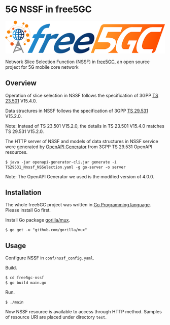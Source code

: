 # 5G NSSF in free5GC

<img src="https://github.com/stevenchiu30801/free5gc-nssf/raw/master/logo/HDfree5gc.webp">

Network Slice Selection Function (NSSF) in [free5GC](https://www.free5gc.org/), an open source project for 5G mobile core network

## Overview

Operation of slice selection in NSSF follows the specification of 3GPP [TS 23.501](https://portal.3gpp.org/desktopmodules/Specifications/SpecificationDetails.aspx?specificationId=3144) V15.4.0.

Data structures in NSSF follows the specification of 3GPP [TS 29.531](https://portal.3gpp.org/desktopmodules/Specifications/SpecificationDetails.aspx?specificationId=3346) V15.2.0.

Note: Instead of TS 23.501 V15.2.0, the details in TS 23.501 V15.4.0 matches TS 29.531 V15.2.0.

The HTTP server of NSSF and models of data structures in NSSF service were generated by [OpenAPI Generator](https://github.com/OpenAPITools/openapi-generator) from 3GPP TS 29.531 OpenAPI resources.
```
$ java -jar openapi-generator-cli.jar generate -i TS29531_Nnssf_NSSelection.yaml -g go-server -o server
```

Note: The OpenAPI Generator we used is the modified version of 4.0.0.

## Installation

The whole free5GC project was written in [Go Programming language](https://github.com/golang/go). Please install Go first.

Install Go package [gorilla/mux](https://github.com/gorilla/mux).
```
$ go get -u "github.com/gorilla/mux"
```

## Usage

Configure NSSF in `conf/nssf_config.yaml`.

Build.
```
$ cd free5gc-nssf
$ go build main.go
```

Run.
```
$ ./main
```

Now NSSF resource is available to access through HTTP method. Samples of resource URI are placed under directory `test`.
